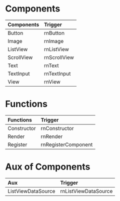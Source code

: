 # Components

| Components    | Trigger     |
| :-------------| :------------- |
| Button| rnButton       |
| Image| rnImage|
| ListView| rnListView|
| ScrollView | rnScrollView |
| Text| rnText |
| TextInput | rnTextInput |
| View| rnView|

# Functions

| Functions   | Trigger             |
| :---------  | :-------------      |
| Constructor | rnConstructor       |
| Render      | rnRender            |
| Register    | rnRegisterComponent |

# Aux of Components

| Aux                | Trigger              |
| :-------------     | :------------------- |
| ListViewDataSource | rnListViewDataSource |
